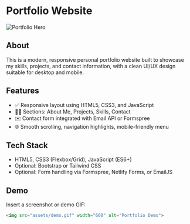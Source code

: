 # Portfolio Website

![Portfolio Hero](./assets/hero-image.png)

## About
This is a modern, responsive personal portfolio website built to showcase my skills, projects, and contact information, with a clean UI/UX design suitable for desktop and mobile.

## Features
- ✅ Responsive layout using HTML5, CSS3, and JavaScript  
- 🧑‍🎨 Sections: About Me, Projects, Skills, Contact  
- ✉️ Contact form integrated with Email API or Formspree  
- 🌐 Smooth scrolling, navigation highlights, mobile-friendly menu  

## Tech Stack
- HTML5, CSS3 (Flexbox/Grid), JavaScript (ES6+)  
- Optional: Bootstrap or Tailwind CSS  
- Optional: Form handling via Formspree, Netlify Forms, or EmailJS

## Demo
Insert a screenshot or demo GIF:
```html
<img src="assets/demo.gif" width="600" alt="Portfolio Demo">
